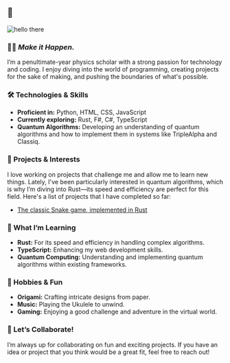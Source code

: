 ## 👋
![hello there](https://github.com/user-attachments/assets/aa9817e3-b43d-4b5b-9117-7cc9d67a31c4)


### 🦸‍♂️ *Make it Happen.*

I’m a penultimate-year physics scholar with a strong passion for technology and coding. I enjoy diving into the world of programming, creating projects for the sake of making, and pushing the boundaries of what's possible.

### 🛠️ Technologies & Skills

- **Proficient in:** Python, HTML, CSS, JavaScript
- **Currently exploring:** Rust, F#, C#, TypeScript
- **Quantum Algorithms:** Developing an understanding of quantum algorithms and how to implement them in systems like TripleAlpha and Classiq.

### 🚀 Projects & Interests

I love working on projects that challenge me and allow me to learn new things. Lately, I've been particularly interested in quantum algorithms, which is why I’m diving into Rust—its speed and efficiency are perfect for this field.
Here's a list of projects that I have completed so far:
- [The classic Snake game, implemented in Rust](https://github.com/TheSonOfKrypton/Rust--Snake)

### 🌱 What I’m Learning

- **Rust:** For its speed and efficiency in handling complex algorithms.
- **TypeScript:** Enhancing my web development skills.
- **Quantum Computing:** Understanding and implementing quantum algorithms within existing frameworks.

### 🎨 Hobbies & Fun

- **Origami:** Crafting intricate designs from paper.
- **Music:** Playing the Ukulele to unwind.
- **Gaming:** Enjoying a good challenge and adventure in the virtual world.

### 🤝 Let’s Collaborate!

I’m always up for collaborating on fun and exciting projects. If you have an idea or project that you think would be a great fit, feel free to reach out!

